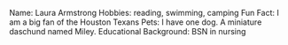 Name: Laura Armstrong
Hobbies: reading, swimming, camping
Fun Fact: I am a big fan of the Houston Texans
Pets: I have one dog.  A miniature daschund named Miley.
Educational Background: BSN in nursing